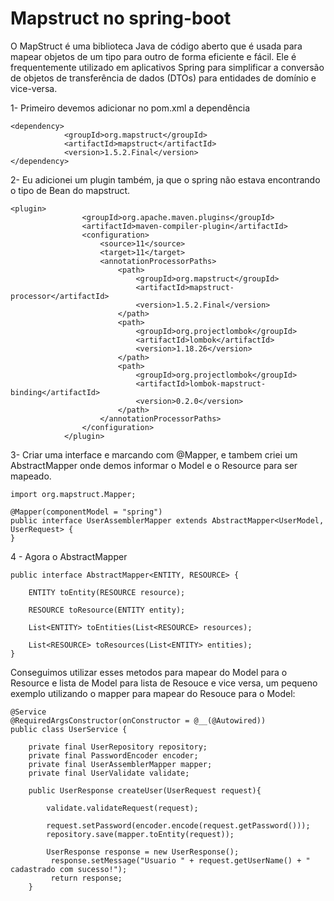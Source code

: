 # Mapstruct no spring-boot
O MapStruct é uma biblioteca Java de código aberto que é usada para mapear objetos de um tipo para outro de forma eficiente e fácil. Ele é frequentemente utilizado em aplicativos Spring para simplificar a conversão de objetos de transferência de dados (DTOs) para entidades de domínio e vice-versa.

1- Primeiro devemos adicionar no pom.xml a dependência

```
<dependency>
			<groupId>org.mapstruct</groupId>
			<artifactId>mapstruct</artifactId>
			<version>1.5.2.Final</version>
</dependency>
```
2- Eu adicionei um plugin também, ja que o spring não estava encontrando o tipo de Bean do mapstruct.
```
<plugin>
				<groupId>org.apache.maven.plugins</groupId>
				<artifactId>maven-compiler-plugin</artifactId>
				<configuration>
					<source>11</source>
					<target>11</target>
					<annotationProcessorPaths>
						<path>
							<groupId>org.mapstruct</groupId>
							<artifactId>mapstruct-processor</artifactId>
							<version>1.5.2.Final</version>
						</path>
						<path>
							<groupId>org.projectlombok</groupId>
							<artifactId>lombok</artifactId>
							<version>1.18.26</version>
						</path>
						<path>
							<groupId>org.projectlombok</groupId>
							<artifactId>lombok-mapstruct-binding</artifactId>
							<version>0.2.0</version>
						</path>
					</annotationProcessorPaths>
				</configuration>
			</plugin>
  ```
  
3- Criar uma interface e marcando com @Mapper, e tambem criei um AbstractMapper onde demos informar o Model e o Resource para ser mapeado.

```
import org.mapstruct.Mapper;

@Mapper(componentModel = "spring")
public interface UserAssemblerMapper extends AbstractMapper<UserModel, UserRequest> {
}
```

4 - Agora o AbstractMapper

```
public interface AbstractMapper<ENTITY, RESOURCE> {

    ENTITY toEntity(RESOURCE resource);

    RESOURCE toResource(ENTITY entity);

    List<ENTITY> toEntities(List<RESOURCE> resources);

    List<RESOURCE> toResources(List<ENTITY> entities);
}
```

Conseguimos utilizar esses metodos para mapear do Model para o Resource e lista de Model para lista de Resouce e vice versa, um pequeno exemplo utilizando o mapper para mapear do Resouce para o Model:

```
@Service
@RequiredArgsConstructor(onConstructor = @__(@Autowired))
public class UserService {

    private final UserRepository repository;
    private final PasswordEncoder encoder;
    private final UserAssemblerMapper mapper;
    private final UserValidate validate;

    public UserResponse createUser(UserRequest request){

        validate.validateRequest(request);

        request.setPassword(encoder.encode(request.getPassword()));
        repository.save(mapper.toEntity(request));

        UserResponse response = new UserResponse();
         response.setMessage("Usuario " + request.getUserName() + " cadastrado com sucesso!");
         return response;
    }
 ```

